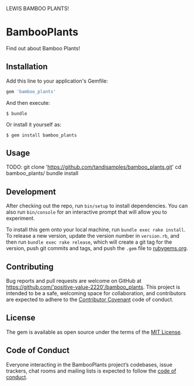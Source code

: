 LEWIS BAMBOO PLANTS!

# BambooPlants

Find out about Bamboo Plants!

## Installation

Add this line to your application's Gemfile:

```ruby
gem 'bamboo_plants'
```

And then execute:

    $ bundle

Or install it yourself as:

    $ gem install bamboo_plants

## Usage

TODO: git clone 'https://github.com/tandisamples/bamboo_plants.git'
      cd bamboo_plants/
      bundle install

## Development

After checking out the repo, run `bin/setup` to install dependencies. You can also run `bin/console` for an interactive prompt that will allow you to experiment.

To install this gem onto your local machine, run `bundle exec rake install`. To release a new version, update the version number in `version.rb`, and then run `bundle exec rake release`, which will create a git tag for the version, push git commits and tags, and push the `.gem` file to [rubygems.org](https://rubygems.org).

## Contributing

Bug reports and pull requests are welcome on GitHub at https://github.com/'positive-value-2220'/bamboo_plants. This project is intended to be a safe, welcoming space for collaboration, and contributors are expected to adhere to the [Contributor Covenant](http://contributor-covenant.org) code of conduct.

## License

The gem is available as open source under the terms of the [MIT License](https://opensource.org/licenses/MIT).

## Code of Conduct

Everyone interacting in the BambooPlants project’s codebases, issue trackers, chat rooms and mailing lists is expected to follow the [code of conduct](https://github.com/'positive-value-2220'/bamboo_plants/blob/master/CODE_OF_CONDUCT.md).
